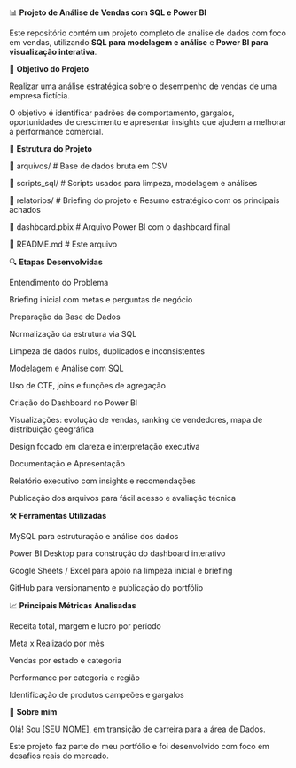 📊 **Projeto de Análise de Vendas com SQL e Power BI**

Este repositório contém um projeto completo de análise de dados com foco em vendas, utilizando **SQL para modelagem e análise** e **Power BI para visualização interativa**.



🎯 **Objetivo do Projeto**

Realizar uma análise estratégica sobre o desempenho de vendas de uma empresa fictícia. 

O objetivo é identificar padrões de comportamento, gargalos, oportunidades de crescimento e apresentar insights que ajudem a melhorar a performance comercial.



🧱 **Estrutura do Projeto**

📁 arquivos/        # Base de dados bruta em CSV

📁 scripts_sql/     # Scripts usados para limpeza, modelagem e análises

📁 relatorios/      # Briefing do projeto e Resumo estratégico com os principais achados

📄 dashboard.pbix   # Arquivo Power BI com o dashboard final

📄 README.md        # Este arquivo



🔍 **Etapas Desenvolvidas**

Entendimento do Problema

Briefing inicial com metas e perguntas de negócio

Preparação da Base de Dados

Normalização da estrutura via SQL

Limpeza de dados nulos, duplicados e inconsistentes

Modelagem e Análise com SQL

Uso de CTE, joins e funções de agregação

Criação do Dashboard no Power BI

Visualizações: evolução de vendas, ranking de vendedores, mapa de distribuição geográfica

Design focado em clareza e interpretação executiva

Documentação e Apresentação

Relatório executivo com insights e recomendações

Publicação dos arquivos para fácil acesso e avaliação técnica



🛠️ **Ferramentas Utilizadas**

MySQL para estruturação e análise dos dados

Power BI Desktop para construção do dashboard interativo

Google Sheets / Excel para apoio na limpeza inicial e briefing

GitHub para versionamento e publicação do portfólio



📈 **Principais Métricas Analisadas**

Receita total, margem e lucro por período

Meta x Realizado por mês

Vendas por estado e categoria

Performance por categoria e região

Identificação de produtos campeões e gargalos



🤝 **Sobre mim**

Olá! Sou [SEU NOME], em transição de carreira para a área de Dados.

Este projeto faz parte do meu portfólio e foi desenvolvido com foco em desafios reais do mercado.
